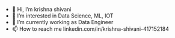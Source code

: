 - 👋 Hi, I’m krishna shivani
- 👀 I’m interested in Data Science, ML,  IOT
- 🌱 I’m currently working as Data Engineer
- 📫 How to reach me linkedin.com/in/krishna-shivani-417152184

<!---
krishnashivani8899/krishnashivani8899 is a ✨ special ✨ repository because its `README.md` (this file) appears on your GitHub profile.
You can click the Preview link to take a look at your changes.
--->
